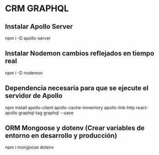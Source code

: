 # CRM GRAPHQL

## Instalar Apollo Server
npm i -D apollo-server
## Instalar Nodemon cambios reflejados en tiempo real
npm i -D nodemon
## Dependencia necesaria para que se ejecute el servidor de Apollo
npm install apollo-client apollo-cache-inmemory apollo-link-http react-apollo graphql-tag graphql --save
## ORM Mongoose y dotenv (Crear variables de entorno en desarrollo y producción)
npm i mongoose dotenv 